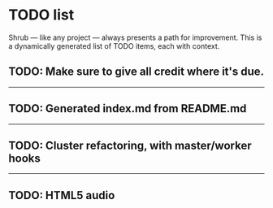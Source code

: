 <h1>TODO list</h1>

Shrub &mdash; like any project &mdash; always presents a path for improvement.
This is a dynamically generated list of TODO items, each with context.

## TODO: Make sure to give all credit where it's due.

---

## TODO: Generated index.md from README.md

---

## TODO: Cluster refactoring, with master/worker hooks

---

## TODO: HTML5 audio
